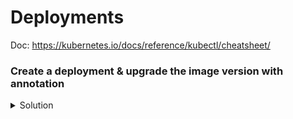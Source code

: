 # Deployments
Doc: https://kubernetes.io/docs/reference/kubectl/cheatsheet/

### Create a deployment & upgrade the image version with annotation
<details><summary>Solution</summary>
<p>

```bash
# Create deployment
kubectl run deployment [name of deployment] [image]:[version]

# Update image with annotation
kubectl set image deployments/[name of deployment] [container name]=[image][new version] --record
```

</p>
</details>
